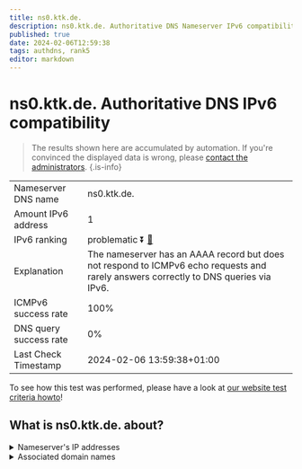 ```yaml
---
title: ns0.ktk.de.
description: ns0.ktk.de. Authoritative DNS Nameserver IPv6 compatibility
published: true
date: 2024-02-06T12:59:38
tags: authdns, rank5
editor: markdown
---
```


# ns0.ktk.de. Authoritative DNS IPv6 compatibility

> The results shown here are accumulated by automation. If you're convinced the displayed data is wrong, please [contact the administrators](/howto/chat). 
{.is-info}




|   |   |
| - | - |
| Nameserver DNS name | ns0.ktk.de.
| Amount IPv6 address | 1
| IPv6 ranking | problematic :arrow_double_down: [🔗](/howto/ranking) |
| Explanation | The nameserver has an AAAA record but does not respond to ICMPv6 echo requests and rarely answers correctly to DNS queries via IPv6. |
| ICMPv6 success rate | 100%|
| DNS query success rate | 0% |
| Last Check Timestamp | 2024-02-06 13:59:38+01:00 |

To see how this test was performed, please have a look at [our website test criteria howto](/howto/testcriteria/authdns)!


## What is ns0.ktk.de. about?




<details>
<summary>Nameserver's IP addresses</summary>

2a02:1628:0:c000::1:0

</details>



<details>
<summary>Associated domain names</summary>

www.debeka.de

</details>
